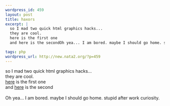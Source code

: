 ```yaml
--- 
wordpress_id: 459
layout: post
title: haxors
excerpt: |
  so I mad two quick html graphics hacks...
  they are cool. 
  here is the first one
  and here is the secondOh yea... I am bored. maybe I should go home. stupid after work curiosity.

tags: php
wordpress_url: http://new.nata2.org/?p=459
---
```

so I mad two quick html graphics hacks...<br/>
they are cool. <br/>
<a href="http://penisfighter.com/png.php?">here</a> is the first one<br/>
and <a href="http://penisfighter.com/X.php">here</a> is the second<br/><br/>Oh yea... I am bored. maybe I should go home. stupid after work curiosity.

